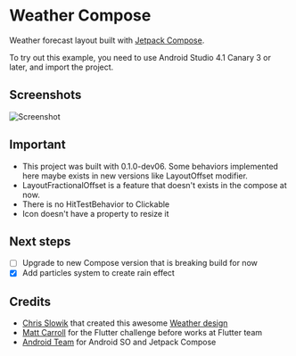# Weather Compose
Weather forecast layout built with [Jetpack Compose](https://developer.android.com/jetpack/compose).

To try out this example, you need to use Android Studio 4.1 Canary 3 or later, and import the
project.

Screenshots
-----------
<img src="demo.gif" alt="Screenshot">

## Important

- This project was built with 0.1.0-dev06. Some behaviors implemented here maybe exists in new versions like LayoutOffset modifier.
- LayoutFractionalOffset is a feature that doesn't exists in the compose at now.
- There is no HitTestBehavior to Clickable
- Icon doesn't have a property to resize it

## Next steps

- [ ] Upgrade to new Compose version that is breaking build for now
- [X] Add particles system to create rain effect

## Credits
- [Chris Slowik](https://dribbble.com/chrisslowik) that created this awesome [Weather design](https://dribbble.com/shots/1212896-Weather-Rebound)
- [Matt Carroll](https://github.com/matthew-carroll) for the Flutter challenge before works at Flutter team
- [Android Team](https://twitter.com/androiddev) for Android SO and Jetpack Compose
